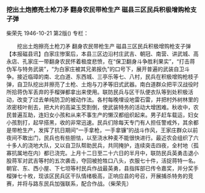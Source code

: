### 挖出土炮擦亮土枪刀矛  翻身农民带枪生产  磁县三区民兵积极增购枪支子弹
柴荣先
1946-10-21
第2版()
专栏：

　　挖出土炮擦亮土枪刀矛
    翻身农民带枪生产
    磁县三区民兵积极增购枪支子弹
    【本报磁县讯】白家庄惨案后，本县三区边沿村庄武吉、朝冠、南营、讲武城、高永店、孔家庄一带翻身农民怀着极度悲愤，在“保卫翻身斗争胜利果实”，“打击蒋伪军与特务武装”，“为白家庄被其兄弟报仇”的口号下，展开普遍的武装自卫斗争。接近临璋的南、北白道、东西城、三亭乐等七、八村，民兵在积极增购枪枝子弹，自卫队挖出并擦亮了土枪、土炮与刀矛等旧式武器。南白道群众把平汉战役时所拾蒋伪军丢弃的手榴弹都拿出来使用。联防民兵与区干队便衣队等到处积极活动，改变了过去单纯防卫的被动作法。各村每晚埋设地雷石雷，并把村外树林里的浓密枝叶削去，把大片的高粱玉茭割倒，使武装特务的活动大增困难。秋收中，农民普遍互助，连妇女小孩和从来不事生产的懒汉都组织起来。男子赶车载运，妇女小孩割打，起早搭黑，收的非常迅速。民兵们除每天专门有人担任警戒外，其余都是带枪生产，发挥了抗日期间“一手拿枪，一手拿镰”的战斗作风，王家庄群众以前夜间不敢出门，民兵也有些胆怯，以至浇水种麦不能很快进行。最近农会组织了六十多人的浇地大队，又以自卫队帮助民兵，共同掩护，连续突击四夜，全村地（孤寡抗属地在内）都已浇完。上月十二日至二十六日的半月中，联防民兵英勇击退小股蒋军对武吉等村的五次袭击，夺回被抢牲口八头，衣服七十件，活捉蒋特一名。朝官、东、西小屋、下七坦等村民兵作战最英勇，县指挥部已传令嘉奖，并分奖手榴弹七十枚，现该区民兵区干队情绪极高，正响应县的号召，开展捕杀特务的竞赛，并将与路东民兵加强联系，配合作战。（柴荣先）
